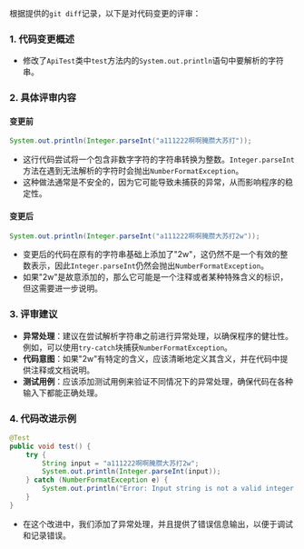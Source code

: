 根据提供的`git diff`记录，以下是对代码变更的评审：

### 1. 代码变更概述
- 修改了`ApiTest`类中`test`方法内的`System.out.println`语句中要解析的字符串。

### 2. 具体评审内容

#### 变更前
```java
System.out.println(Integer.parseInt("a111222啊啊腌臜大苏打"));
```
- 这行代码尝试将一个包含非数字字符的字符串转换为整数。`Integer.parseInt`方法在遇到无法解析的字符时会抛出`NumberFormatException`。
- 这种做法通常是不安全的，因为它可能导致未捕获的异常，从而影响程序的稳定性。

#### 变更后
```java
System.out.println(Integer.parseInt("a111222啊啊腌臜大苏打2w"));
```
- 变更后的代码在原有的字符串基础上添加了"2w"，这仍然不是一个有效的整数表示，因此`Integer.parseInt`仍然会抛出`NumberFormatException`。
- 如果"2w"是故意添加的，那么它可能是一个注释或者某种特殊含义的标识，但这需要进一步说明。

### 3. 评审建议
- **异常处理**：建议在尝试解析字符串之前进行异常处理，以确保程序的健壮性。例如，可以使用`try-catch`块捕获`NumberFormatException`。
- **代码意图**：如果"2w"有特定的含义，应该清晰地定义其含义，并在代码中提供注释或文档说明。
- **测试用例**：应该添加测试用例来验证不同情况下的异常处理，确保代码在各种输入下都能正确处理。

### 4. 代码改进示例
```java
@Test
public void test() {
    try {
        String input = "a111222啊啊腌臜大苏打2w";
        System.out.println(Integer.parseInt(input));
    } catch (NumberFormatException e) {
        System.out.println("Error: Input string is not a valid integer: " + input);
    }
}
```
- 在这个改进中，我们添加了异常处理，并且提供了错误信息输出，以便于调试和记录错误。